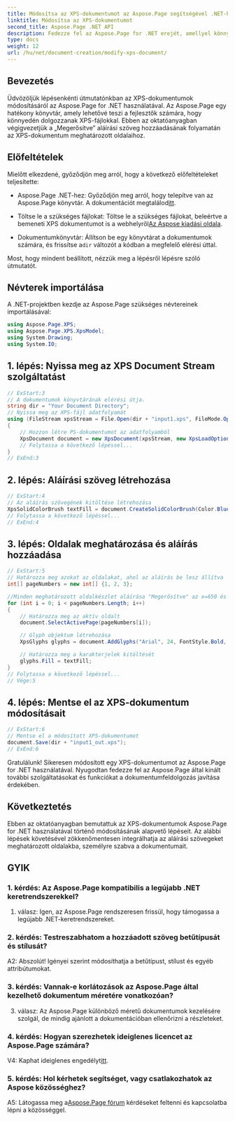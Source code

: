 ```yaml
---
title: Módosítsa az XPS-dokumentumot az Aspose.Page segítségével .NET-hez
linktitle: Módosítsa az XPS-dokumentumot
second_title: Aspose.Page .NET API
description: Fedezze fel az Aspose.Page for .NET erejét, amellyel könnyedén módosíthatja az XPS-dokumentumokat. Kövesse lépésenkénti útmutatónkat, javítsa dokumentumfeldolgozását, és adjon hozzá személyre szabott aláírási szövegeket.
type: docs
weight: 12
url: /hu/net/document-creation/modify-xps-document/
---
```

## Bevezetés

Üdvözöljük lépésenkénti útmutatónkban az XPS-dokumentumok módosításáról az Aspose.Page for .NET használatával. Az Aspose.Page egy hatékony könyvtár, amely lehetővé teszi a fejlesztők számára, hogy könnyedén dolgozzanak XPS-fájlokkal. Ebben az oktatóanyagban végigvezetjük a „Megerősítve” aláírási szöveg hozzáadásának folyamatán az XPS-dokumentum meghatározott oldalaihoz.

## Előfeltételek

Mielőtt elkezdené, győződjön meg arról, hogy a következő előfeltételeket teljesítette:

- Aspose.Page .NET-hez: Győződjön meg arról, hogy telepítve van az Aspose.Page könyvtár. A dokumentációt megtalálod[itt](https://reference.aspose.com/page/net/).

-  Töltse le a szükséges fájlokat: Töltse le a szükséges fájlokat, beleértve a bemeneti XPS dokumentumot is a webhelyről[Az Aspose kiadási oldala](https://releases.aspose.com/page/net/).

-  Dokumentumkönyvtár: Állítson be egy könyvtárat a dokumentumok számára, és frissítse a`dir` változót a kódban a megfelelő elérési úttal.

Most, hogy mindent beállított, nézzük meg a lépésről lépésre szóló útmutatót.

## Névterek importálása

A .NET-projektben kezdje az Aspose.Page szükséges névtereinek importálásával:

```csharp
using Aspose.Page.XPS;
using Aspose.Page.XPS.XpsModel;
using System.Drawing;
using System.IO;
```

## 1. lépés: Nyissa meg az XPS Document Stream szolgáltatást

```csharp
// ExStart:3
// A dokumentumok könyvtárának elérési útja.
string dir = "Your Document Directory";
// Nyissa meg az XPS-fájl adatfolyamát
using (FileStream xpsStream = File.Open(dir + "input1.xps", FileMode.Open, FileAccess.Read))
{
    // Hozzon létre PS-dokumentumot az adatfolyamból
    XpsDocument document = new XpsDocument(xpsStream, new XpsLoadOptions());
    // Folytassa a következő lépéssel...
}
// ExEnd:3
```

## 2. lépés: Aláírási szöveg létrehozása

```csharp
// ExStart:4
// Az aláírás szövegének kitöltése létrehozása
XpsSolidColorBrush textFill = document.CreateSolidColorBrush(Color.BlueViolet);
// Folytassa a következő lépéssel...
// ExEnd:4
```

## 3. lépés: Oldalak meghatározása és aláírás hozzáadása

```csharp
// ExStart:5
// Határozza meg azokat az oldalakat, ahol az aláírás be lesz állítva
int[] pageNumbers = new int[] {1, 2, 3};

//Minden meghatározott oldalkészlet aláírása "Megerősítve" az x=650 és y=950 koordinátákon
for (int i = 0; i < pageNumbers.Length; i++)
{
    // Határozza meg az aktív oldalt
    document.SelectActivePage(pageNumbers[i]);

    // Glyph objektum létrehozása
    XpsGlyphs glyphs = document.AddGlyphs("Arial", 24, FontStyle.Bold, 650, 900, "Confirmed");

    // Határozza meg a karakterjelek kitöltését
    glyphs.Fill = textFill;
}
// Folytassa a következő lépéssel...
// Vége:5
```

## 4. lépés: Mentse el az XPS-dokumentum módosításait

```csharp
// ExStart:6
// Mentse el a módosított XPS-dokumentumot
document.Save(dir + "input1_out.xps");
// ExEnd:6
```

Gratulálunk! Sikeresen módosított egy XPS-dokumentumot az Aspose.Page for .NET használatával. Nyugodtan fedezze fel az Aspose.Page által kínált további szolgáltatásokat és funkciókat a dokumentumfeldolgozás javítása érdekében.

## Következtetés

Ebben az oktatóanyagban bemutattuk az XPS-dokumentumok Aspose.Page for .NET használatával történő módosításának alapvető lépéseit. Az alábbi lépések követésével zökkenőmentesen integrálhatja az aláírási szövegeket meghatározott oldalakba, személyre szabva a dokumentumait.

## GYIK

### 1. kérdés: Az Aspose.Page kompatibilis a legújabb .NET keretrendszerekkel?

1. válasz: Igen, az Aspose.Page rendszeresen frissül, hogy támogassa a legújabb .NET-keretrendszereket.

### 2. kérdés: Testreszabhatom a hozzáadott szöveg betűtípusát és stílusát?

A2: Abszolút! Igényei szerint módosíthatja a betűtípust, stílust és egyéb attribútumokat.

### 3. kérdés: Vannak-e korlátozások az Aspose.Page által kezelhető dokumentum méretére vonatkozóan?

3. válasz: Az Aspose.Page különböző méretű dokumentumok kezelésére szolgál, de mindig ajánlott a dokumentációban ellenőrizni a részleteket.

### 4. kérdés: Hogyan szerezhetek ideiglenes licencet az Aspose.Page számára?

 V4: Kaphat ideiglenes engedélyt[itt](https://purchase.aspose.com/temporary-license/).

### 5. kérdés: Hol kérhetek segítséget, vagy csatlakozhatok az Aspose közösséghez?

 A5: Látogassa meg a[Aspose.Page fórum](https://forum.aspose.com/c/page/39) kérdéseket feltenni és kapcsolatba lépni a közösséggel.